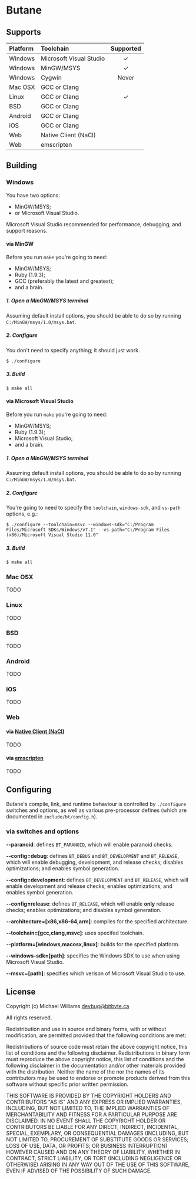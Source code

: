 # Butane

## Supports

| Platform  | Toolchain               | Supported             |
|:--------- |:----------------------- |:---------------------:|
| Windows   | Microsoft Visual Studio | <span>&#10003;</span> |
| Windows   | MinGW/MSYS              | <span>&#10003;</span> |
| Windows   | Cygwin                  |         Never         |
| Mac OSX   | GCC or Clang            |                       |
| Linux     | GCC or Clang            | <span>&#10003;</span> |
| BSD       | GCC or Clang            |                       |
| Android   | GCC or Clang            |                       |
| iOS       | GCC or Clang            |                       |
| Web       | Native Client (NaCl)    |                       |
| Web       | emscripten              |                       |

## Building

### Windows

You have two options:

  * MinGW/MSYS;
  * or Microsoft Visual Studio.

Microsoft Visual Studio recommended for performance, debugging, and support reasons.

#### via MinGW

Before you run `make` you're going to need:

  * MinGW/MSYS;
  * Ruby (1.9.3);
  * GCC (preferably the latest and greatest);
  * and a brain.

##### 1. Open a MinGW/MSYS terminal

Assuming default install options, you should be able to do so by running `C:/MinGW/msys/1.0/msys.bat`.

##### 2. Configure

You don't need to specify anything; it should just work.

```
$ ./configure
```

##### 3. Build

```
$ make all
```

#### via Microsoft Visual Studio

Before you run `make` you're going to need:

  * MinGW/MSYS;
  * Ruby (1.9.3);
  * Microsoft Visual Studio;
  * and a brain.

##### 1. Open a MinGW/MSYS terminal

Assuming default install options, you should be able to do so by running `C:/MinGW/msys/1.0/msys.bat`.

##### 2. Configure

You're going to need to specify the `toolchain`, `windows-sdk`, and `vs-path` options, e.g.:

```
$ ./configure --toolchain=msvc --windows-sdk="C:/Program Files/Microsoft SDKs/Windows/v7.1" --vs-path="C:/Program Files (x86)/Microsoft Visual Studio 11.0"
```

##### 3. Build

```
$ make all
```

### Mac OSX

TODO

### Linux

TODO

### BSD

TODO

### Android

TODO

### iOS

TODO

### Web

#### via [Native Client (NaCl)](https://developers.google.com/native-client/)

TODO

#### via [emscripten](https://github.com/kripken/emscripten)

TODO

## Configuring

Butane's compile, link, and runtime behaviour is controlled by `./configure` switches and options, as well as various pre-processor defines (which are documented in `include/bt/config.h`).

### via switches and options

**--paranoid**: defines `BT_PARANOID`, which will enable paranoid checks.

**--config=debug**: defines `BT_DEBUG` and `BT_DEVELOPMENT` and `BT_RELEASE`, which will enable debugging, development, and release checks; disables optimizations; and enables symbol generation.

**--config=development**: defines `BT_DEVELOPMENT` and `BT_RELEASE`, which will enable development and release checks; enables optimizations; and enables symbol generation.

**--config=release**: defines `BT_RELEASE`, which will enable **only** release checks; enables optimizations; and disables symbol generation.

**--architecture=[x86,x86-64,arm]**: compiles for the specified architecture.

**--toolchain=[gcc,clang,msvc]**: uses specifed toolchain.

**--platform=[windows,macosx,linux]**: builds for the specified platform.

**--windows-sdk=[path]**: specifies the Windows SDK to use when using Microsoft Visual Studio.

**--msvc=[path]**: specifies which verison of Microsoft Visual Studio to use.

## License

Copyright (c) Michael Williams <devbug@bitbyte.ca>

All rights reserved.

Redistribution and use in source and binary forms, with or without modification, are permitted provided that the following conditions are met:

Redistributions of source code must retain the above copyright notice, this list of conditions and the following disclaimer. Redistributions in binary form must reproduce the above copyright notice, this list of conditions and the following disclaimer in the documentation and/or other materials provided with the distribution. Neither the name of the nor the names of its contributors may be used to endorse or promote products derived from this software without specific prior written permission.

THIS SOFTWARE IS PROVIDED BY THE COPYRIGHT HOLDERS AND CONTRIBUTORS "AS IS" AND ANY EXPRESS OR IMPLIED WARRANTIES, INCLUDING, BUT NOT LIMITED TO, THE IMPLIED WARRANTIES OF MERCHANTABILITY AND FITNESS FOR A PARTICULAR PURPOSE ARE DISCLAIMED. IN NO EVENT SHALL THE COPYRIGHT HOLDER OR CONTRIBUTORS BE LIABLE FOR ANY DIRECT, INDIRECT, INCIDENTAL, SPECIAL, EXEMPLARY, OR CONSEQUENTIAL DAMAGES (INCLUDING, BUT NOT LIMITED TO, PROCUREMENT OF SUBSTITUTE GOODS OR SERVICES; LOSS OF USE, DATA, OR PROFITS; OR BUSINESS INTERRUPTION) HOWEVER CAUSED AND ON ANY THEORY OF LIABILITY, WHETHER IN CONTRACT, STRICT LIABILITY, OR TORT (INCLUDING NEGLIGENCE OR OTHERWISE) ARISING IN ANY WAY OUT OF THE USE OF THIS SOFTWARE, EVEN IF ADVISED OF THE POSSIBILITY OF SUCH DAMAGE.
